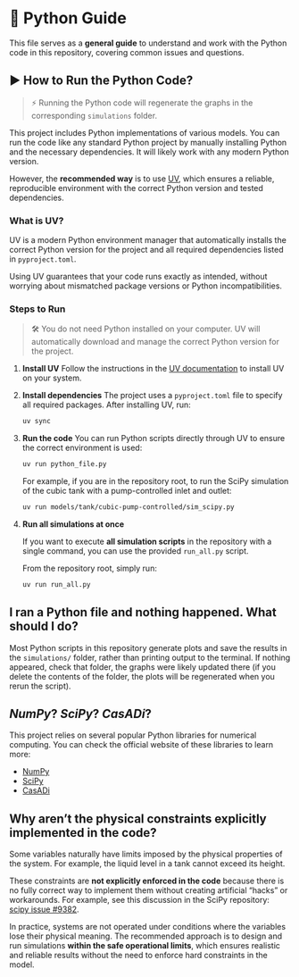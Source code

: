 # 🐍 Python Guide

This file serves as a **general guide** to understand and work with the Python code in this repository, covering common issues and questions.

## ▶️ How to Run the Python Code?

> ⚡ Running the Python code will regenerate the graphs in the corresponding `simulations` folder.

This project includes Python implementations of various models.
You can run the code like any standard Python project by manually installing Python and the necessary dependencies.
It will likely work with any modern Python version.

However, the **recommended way** is to use [UV](https://docs.astral.sh/uv/), which ensures a reliable, reproducible environment with the correct Python version and tested dependencies.

### What is UV?

UV is a modern Python environment manager that automatically installs the correct Python version for the project and all required dependencies listed in `pyproject.toml`.

Using UV guarantees that your code runs exactly as intended, without worrying about mismatched package versions or Python incompatibilities.

### Steps to Run

> 🛠️ You do not need Python installed on your computer.
> UV will automatically download and manage the correct Python version for the project.

1. **Install UV**
   Follow the instructions in the [UV documentation](https://docs.astral.sh/uv/) to install UV on your system.

2. **Install dependencies**
   The project uses a `pyproject.toml` file to specify all required packages.
   After installing UV, run:

   ```bash
   uv sync
   ```

3. **Run the code**
   You can run Python scripts directly through UV to ensure the correct environment is used:

   ```bash
   uv run python_file.py
   ```

   For example, if you are in the repository root, to run the SciPy simulation of the cubic tank with a pump-controlled inlet and outlet:

   ```bash
   uv run models/tank/cubic-pump-controlled/sim_scipy.py
   ```

4. **Run all simulations at once**

   If you want to execute **all simulation scripts** in the repository with a single command, you can use the provided `run_all.py` script.

   From the repository root, simply run:

   ```bash
   uv run run_all.py
   ```

## I ran a Python file and nothing happened. What should I do?

Most Python scripts in this repository generate plots and save the results in the `simulations/` folder, rather than printing output to the terminal. If nothing appeared, check that folder, the graphs were likely updated there (if you delete the contents of the folder, the plots will be regenerated when you rerun the script).

## _NumPy_? _SciPy_? _CasADi_?

This project relies on several popular Python libraries for numerical computing. You can check the official website of these libraries to learn more:

- [NumPy](https://numpy.org/)
- [SciPy](https://scipy.org/)
- [CasADi](https://web.casadi.org/)

## Why aren’t the physical constraints explicitly implemented in the code?

Some variables naturally have limits imposed by the physical properties of the system. For example, the liquid level in a tank cannot exceed its height.

These constraints are **not explicitly enforced in the code** because there is no fully correct way to implement them without creating artificial “hacks” or workarounds. For example, see this discussion in the SciPy repository: [scipy issue #9382](https://github.com/scipy/scipy/issues/9382).

In practice, systems are not operated under conditions where the variables lose their physical meaning. The recommended approach is to design and run simulations **within the safe operational limits**, which ensures realistic and reliable results without the need to enforce hard constraints in the model.
